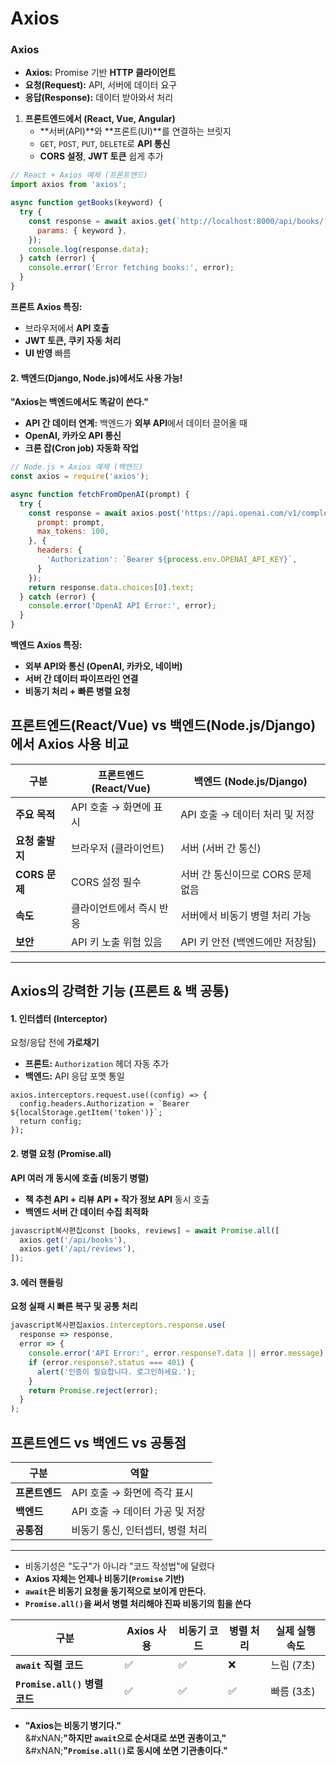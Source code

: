 # Axios

### Axios

* **Axios:** Promise 기반 **HTTP 클라이언트**
* **요청(Request):** API, 서버에 데이터 요구
* **응답(Response):** 데이터 받아와서 처리



1. **프론트엔드에서 (React, Vue, Angular)**
   * \*\*서버(API)\*\*와 \*\*프론트(UI)\*\*를 연결하는 브릿지
   * `GET`, `POST`, `PUT`, `DELETE`로 **API 통신**
   * **CORS 설정**, **JWT 토큰** 쉽게 추가

```javascript
// React + Axios 예제 (프론트엔드)
import axios from 'axios';

async function getBooks(keyword) {
  try {
    const response = await axios.get(`http://localhost:8000/api/books/`, {
      params: { keyword },
    });
    console.log(response.data);
  } catch (error) {
    console.error('Error fetching books:', error);
  }
}
```

**프론트 Axios 특징:**

* 브라우저에서 **API 호출**
* **JWT 토큰, 쿠키 자동 처리**
* **UI 반영** 빠름



#### **2️. 백엔드(Django, Node.js)에서도 사용 가능!**

**"Axios는 백엔드에서도 똑같이 쓴다."**

* **API 간 데이터 연계:** 백엔드가 **외부 API**에서 데이터 끌어올 때
* **OpenAI, 카카오 API 통신**
* **크론 잡(Cron job) 자동화 작업**

```javascript
// Node.js + Axios 예제 (백엔드)
const axios = require('axios');

async function fetchFromOpenAI(prompt) {
  try {
    const response = await axios.post('https://api.openai.com/v1/completions', {
      prompt: prompt,
      max_tokens: 100,
    }, {
      headers: {
        'Authorization': `Bearer ${process.env.OPENAI_API_KEY}`,
      }
    });
    return response.data.choices[0].text;
  } catch (error) {
    console.error('OpenAI API Error:', error);
  }
}
```

**백엔드 Axios 특징:**

* **외부 API와 통신 (OpenAI, 카카오, 네이버)**
* **서버 간 데이터 파이프라인 연결**
* **비동기 처리 + 빠른 병렬 요청**

## 프론트엔드(React/Vue) vs 백엔드(Node.js/Django)에서 Axios 사용 비교

| 구분          | 프론트엔드 (React/Vue) | 백엔드 (Node.js/Django)  |
| ----------- | ----------------- | --------------------- |
| **주요 목적**   | API 호출 → 화면에 표시   | API 호출 → 데이터 처리 및 저장  |
| **요청 출발지**  | 브라우저 (클라이언트)      | 서버 (서버 간 통신)          |
| **CORS 문제** | CORS 설정 필수        | 서버 간 통신이므로 CORS 문제 없음 |
| **속도**      | 클라이언트에서 즉시 반응     | 서버에서 비동기 병렬 처리 가능     |
| **보안**      | API 키 노출 위험 있음    | API 키 안전 (백엔드에만 저장됨)  |

***

## **Axios의 강력한 기능 (프론트 & 백 공통)**

#### **1. 인터셉터 (Interceptor)**

요청/응답 전에 **가로채기**

* **프론트:** `Authorization` 헤더 자동 추가
* **백엔드:** API 응답 포맷 통일

```
axios.interceptors.request.use((config) => {
  config.headers.Authorization = `Bearer ${localStorage.getItem('token')}`;
  return config;
});
```

#### **2. 병렬 요청 (Promise.all)**

**API 여러 개 동시에 호출 (비동기 병렬)**

* **책 추천 API + 리뷰 API + 작가 정보 API** 동시 호출
* **백엔드 서버 간 데이터 수집 최적화**

```javascript
javascript복사편집const [books, reviews] = await Promise.all([
  axios.get('/api/books'),
  axios.get('/api/reviews'),
]);
```

#### **3. 에러 핸들링**

**요청 실패 시 빠른 복구 및 공통 처리**

```javascript
javascript복사편집axios.interceptors.response.use(
  response => response,
  error => {
    console.error('API Error:', error.response?.data || error.message);
    if (error.response?.status === 401) {
      alert('인증이 필요합니다. 로그인하세요.');
    }
    return Promise.reject(error);
  }
);
```



## 프론트엔드 vs 백엔드 vs 공통점

| 구분        | 역할                   |
| --------- | -------------------- |
| **프론트엔드** | API 호출 → 화면에 즉각 표시   |
| **백엔드**   | API 호출 → 데이터 가공 및 저장 |
| **공통점**   | 비동기 통신, 인터셉터, 병렬 처리  |

***

* 비동기성은 "도구"가 아니라 "코드 작성법"에 달렸다
* **Axios 자체는 언제나 비동기(`Promise` 기반)**
* &#x20;**`await`은 비동기 요청을 동기적으로 보이게 만든다.**
* **`Promise.all()`을 써서 병렬 처리해야 진짜 비동기의 힘을 쓴다**

| 구분                        | Axios 사용 | 비동기 코드 | 병렬 처리 | 실제 실행 속도 |
| ------------------------- | -------- | ------ | ----- | -------- |
| **`await` 직렬 코드**         | ✅        | ✅      | ❌     | 느림 (7초)  |
| **`Promise.all()` 병렬 코드** | ✅        | ✅      | ✅     | 빠름 (3초)  |

* **"Axios는 비동기 병기다."**\
  &#xNAN;**"하지만 `await`으로 순서대로 쏘면 권총이고,"**\
  &#xNAN;**"`Promise.all()`로 동시에 쏘면 기관총이다."**






